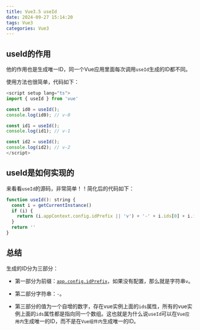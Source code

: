 ```yaml
---
title: Vue3.5 useId
date: 2024-09-27 15:14:20
tags: Vue3
categories: Vue3
---
```


## useId的作用

他的作用也是生成唯一ID，同一个Vue应用里面每次调用`useId`生成的ID都不同。

使用方法也很简单，代码如下：

```js
<script setup lang="ts">
import { useId } from 'vue'

const id0 = useId();
console.log(id0); // v-0

const id1 = useId();
console.log(id1); // v-1

const id2 = useId();
console.log(id2); // v-2
</script>
```

## useId是如何实现的

来看看`useId`的源码，非常简单！！简化后的代码如下：

```js
function useId(): string {
  const i = getCurrentInstance()
  if (i) {
    return (i.appContext.config.idPrefix || 'v') + '-' + i.ids[0] + i.ids[1]++
  }
  return ''
}

```

## 总结

生成的ID分为三部分：

- 第一部分为前缀：[`app.config.idPrefix`](https://link.juejin.cn?target=https%3A%2F%2Fcn.vuejs.org%2Fapi%2Fapplication.html%23app-config-idprefix)，如果没有配置，那么就是字符串`v`。

- 第二部分字符串：`-`。

- 第三部分的值为一个自增的数字，存在vue实例上面的`ids`属性，所有的vue实例上面的`ids`属性都是指向同一个数组。这也就是为什么说`useId`可以在`Vue应用内`生成唯一的ID，而不是在`Vue组件内`生成唯一的ID。
